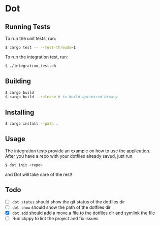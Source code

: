# Dot


## Running Tests

To run the unit tests, run:

``` sh
$ cargo test -- --test-threads=1
```

To run the integration test, run:

``` sh
$ ./integration_test.sh
```

## Building

``` sh
$ cargo build
$ cargo build --release # to build optimized binary
```

## Installing

``` sh
$ cargo install --path .
```

## Usage

The integration tests provide an example on how to use the application. After you have a repo with your dotfiles already saved, just run

``` sh
$ dot init <repo>
```

and Dot will take care of the rest!

## Todo

- [ ] `dot status` should show the git status of the dotfiles dir
- [ ] `dot show` should show the path of the dotfiles dir
- [x] `dot add` should add a move a file to the dotfiles dir and symlink the file
- [ ] Run clippy to lint the project and fix issues

